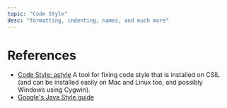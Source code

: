 ```yaml
---
topic: "Code Style"
desc: "formatting, indenting, names, and much more"
---
```


# References

* [Code Style: astyle](/topics/code_style_astyle) A tool for fixing code style that is installed on CSIL (and can be installed easily on Mac and Linux too, and possibly Windows using Cygwin).
* [Google's Java Style guide](https://google.github.io/styleguide/javaguide.html)

